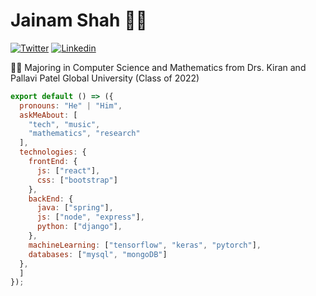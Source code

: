 # Jainam Shah 👨‍💻

[![Twitter](https://img.shields.io/badge/-Twitter-222222?style=flat-square&logo=twitter&logoColor=white&link=https://twitter.com/ScientificGhosh/)](https://twitter.com/Jainam1182)
[![Linkedin](https://img.shields.io/badge/-LinkedIn-222222?style=flat-square&logo=Linkedin&logoColor=white&link=https://www.linkedin.com/in/sudiptoghosh99/)](https://www.linkedin.com/in/jainam-shah-863054269/)

👨‍🎓 Majoring in Computer Science and Mathematics from Drs. Kiran and Pallavi Patel Global University (Class of 2022) 

```js
export default () => ({
  pronouns: "He" | "Him",
  askMeAbout: [
    "tech", "music",
    "mathematics", "research"
  ],
  technologies: {
    frontEnd: {
      js: ["react"],
      css: ["bootstrap"]
    },
    backEnd: {
      java: ["spring"],
      js: ["node", "express"],
      python: ["django"],
    },
    machineLearning: ["tensorflow", "keras", "pytorch"],
    databases: ["mysql", "mongoDB"]
  },
  ]
});
```
